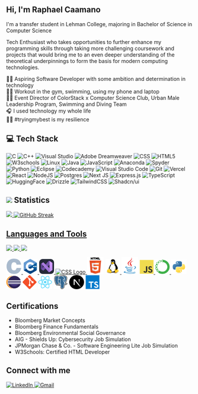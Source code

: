 ## Hi, I'm Raphael Caamano

I'm a transfer student in Lehman College, majoring in Bachelor of Science in Computer Science

Tech Enthusiast who takes opportunities to further enhance my programming skills through taking more challenging coursework and projects that would bring me to an even deeper understanding of the theoretical underpinnings to form the basis for modern computing technologies.

👨‍💻 Aspiring Software Developer with some ambition and determination in technology                                                 
        🏋️‍♂️ Workout in the gym, swimming, using my phone and laptop                                                                                                               
🏊‍♂️ Event Director of ColorStack x Computer Science Club, Urban Male Leadership Program, Swimming and Diving Team                                                
🎧 I used technology my whole life                                                                                                                                         
💪🏼 #tryingmybest is my resilience



## 💻 Tech Stack
![C](https://img.shields.io/badge/c-394aab.svg?style=for-the-badge&logo=c&logoColor=white)
![C++](https://img.shields.io/badge/c++-00599c.svg?style=for-the-badge&logo=c%2B%2B&logoColor=white)
![Visual Studio](https://img.shields.io/badge/Visual%20Studio-5C2D91.svg?style=for-the-badge&logo=visual-studio&logoColor=white)
![Adobe Dreamweaver](https://img.shields.io/badge/Adobe%20Dreamweaver-470137.svg?style=for-the-badge&logo=Adobe%20Dreamweaver&logoColor=white)
![CSS](https://img.shields.io/badge/css-264de4.svg?style=for-the-badge&logo=css&logoColor=white) 
![HTML5](https://img.shields.io/badge/html5-%23E34F26.svg?style=for-the-badge&logo=html5&logoColor=white) 
![W3schools](https://img.shields.io/badge/W3schools-04aa6d.svg?style=for-the-badge&logo=w3schools&logoColor=ffffff)
![Linux](https://img.shields.io/badge/linux-%23121011.svg?style=for-the-badge&logo=linux&logoColor=yellow)
![Java](https://img.shields.io/badge/java-%23ED8B00.svg?style=for-the-badge&logo=openjdk&logoColor=white)
![JavaScript](https://img.shields.io/badge/javascript-%23323330.svg?style=for-the-badge&logo=javascript&logoColor=%23F7DF1E)
![Anaconda](https://img.shields.io/badge/Anaconda-43b049.svg?style=for-the-badge&logo=anaconda&logoColor=white)
![Spyder](https://img.shields.io/badge/spyder-ffffff.svg?style=for-the-badge&logo=spyderide&logoColor=8c0000)
![Python](https://img.shields.io/badge/python-3670A0?style=for-the-badge&logo=python&logoColor=ffdd54) 
![Eclipse](https://img.shields.io/badge/Eclipse-2c2255.svg?style=for-the-badge&logo=Eclipse&logoColor=FE7A16)
![Codecademy](https://img.shields.io/badge/Codecademy-101630?style=for-the-badge&logo=codecademy&logoColor=FFF0E5)
![Visual Studio Code](https://img.shields.io/badge/Visual%20Studio%20Code-0078d7.svg?style=for-the-badge&logo=visual-studio-code&logoColor=white)
![Git](https://img.shields.io/badge/git-3d2d00?style=for-the-badge&logo=git&logoColor=23F05033) 
![Vercel](https://img.shields.io/badge/vercel-%23000000.svg?style=for-the-badge&logo=vercel&logoColor=white)
![React](https://img.shields.io/badge/react-%2320232a.svg?style=for-the-badge&logo=react&logoColor=%2361DAFB)
![NodeJS](https://img.shields.io/badge/node.js-81cd39?style=for-the-badge&logo=node.js&logoColor=white)
![Postgres](https://img.shields.io/badge/postgres-%23316192.svg?style=for-the-badge&logo=postgresql&logoColor=white)
![Next JS](https://img.shields.io/badge/Next-white?style=for-the-badge&logo=next.js&logoColor=black)
![Express.js](https://img.shields.io/badge/express.js-%23404d59.svg?style=for-the-badge&logo=express&logoColor=%2361DAFB)
![TypeScript](https://img.shields.io/badge/typescript-%23007ACC.svg?style=for-the-badge&logo=typescript&logoColor=white)
![HuggingFace](https://img.shields.io/badge/-HuggingFace-0b0f19?style=for-the-badge&logo=HuggingFace&logoColor=ffd21e)
![Drizzle](https://img.shields.io/badge/-Drizzle-17161b?style=for-the-badge&logo=Drizzle&logoColor=c9f850)
![TailwindCSS](https://img.shields.io/badge/tailwindcss-161d2d.svg?style=for-the-badge&logo=tailwind-css&logoColor=16becb)
![Shadcn/ui](https://img.shields.io/badge/shadcnui-%23000000.svg?style=for-the-badge&logo=shadcnui&logoColor=white)




## <img src="https://media4.giphy.com/media/MIGbtLZoVjbl0bYbAd/giphy.gif?cid=ecf05e472t2h0i8d7dcjaoau9iqtchhr899hxmpxzzgc7lyw&rid=giphy.gif" width="30"> Statistics
<p align="left">
  <a href="http://127.0.0.1/">
    <img height="160px" src="https://github-readme-stats.vercel.app/api?username=raphaelcaamano&show_icons=true&theme=holi">
    <img height="130px" src="https://github-readme-streak-stats.herokuapp.com/?user=raphaelcaamano&theme=holi-theme" alt="GitHub Streak""> 
<br>



## Languages and Tools
<img class="img" src="https://github-readme-stats.vercel.app/api/top-langs/?username=raphaelcaamano&theme=holi&layout=compact" /> <img width="36.4%" src = "https://github.com/user-attachments/assets/dad2ddd0-c748-4dd9-8409-647d793a66c3" /> <img width="22.4%" src = "https://github.com/user-attachments/assets/5739628d-d372-40da-a132-56cf0c41b64b" />


<p align="left"> <a href="https://www.cprogramming.com/" target="_blank" rel="noreferrer"> <img src="https://raw.githubusercontent.com/devicons/devicon/master/icons/c/c-original.svg" alt="c" width="41" height="41"/> </a> <a href="https://www.w3schools.com/cpp/" target="_blank" rel="noreferrer"> <img src="https://raw.githubusercontent.com/devicons/devicon/master/icons/cplusplus/cplusplus-original.svg" alt="cplusplus" width="40" height="40"/> </a> <a href="https://www.w3schools.com/css/" target="_blank" rel="noreferrer"> 
<img src = "https://github.com/tandpfun/skill-icons/raw/main/icons/VisualStudio-Dark.svg" width="40" height="40"/> 
<img src="https://upload.wikimedia.org/wikipedia/commons/d/d5/CSS3_logo_and_wordmark.svg" alt="CSS Logo" width="32" height="32"/> </a>
<img src="https://raw.githubusercontent.com/devicons/devicon/master/icons/html5/html5-original-wordmark.svg" alt="html5" width="45" height="45"/> </a> <a href="https://www.java.com" target="_blank" rel="noreferrer"> 
<img src="https://raw.githubusercontent.com/devicons/devicon/master/icons/linux/linux-original.svg" alt="linux" width="40" height="40"/> </a> 
<img src="https://raw.githubusercontent.com/devicons/devicon/master/icons/java/java-original.svg" alt="java" width="45" height="45"/> </a> <a href="https://developer.mozilla.org/en-US/docs/Web/JavaScript" target="_blank" rel="noreferrer"> 
<img src="https://raw.githubusercontent.com/devicons/devicon/master/icons/javascript/javascript-original.svg" alt="javascript" width="38" height="38"/> </a> <a href="https://www.linux.org/" target="_blank" rel="noreferrer"> <a href="https://www.python.org" target="_blank" rel="noreferrer">         
<img src="https://raw.githubusercontent.com/devicons/devicon/master/icons/anaconda/anaconda-original.svg" alt="anaconda" width="39" height="38"/> </a> 
<img src="https://raw.githubusercontent.com/devicons/devicon/master/icons/python/python-original.svg" alt="python" width="42" height="38"/> </a> 
<img src="https://raw.githubusercontent.com/devicons/devicon/master/icons/eclipse/eclipse-original.svg" alt="eclipse" width="40" height="38"/> </a> 
<img src="https://raw.githubusercontent.com/devicons/devicon/master/icons/git/git-original.svg" alt="git" width="38" height="38"/> </a> 
<img src="https://raw.githubusercontent.com/devicons/devicon/master/icons/react/react-original.svg" alt="react" width="38" height="38"/> </a> 
<img src="https://raw.githubusercontent.com/devicons/devicon/master/icons/postgresql/postgresql-original.svg" alt="postgresql" width="38" height="38"/> </a> 
<img src="https://raw.githubusercontent.com/devicons/devicon/master/icons/nextjs/nextjs-original.svg" alt="nextjs" width="40" height="38"/> </a> 
<img src="https://raw.githubusercontent.com/devicons/devicon/master/icons/typescript/typescript-original.svg" alt="typescript" width="38" height="38"/> </a>


## Certifications

- Bloomberg Market Concepts 
- Bloomberg Finance Fundamentals 
- Bloomberg Environmental Social Governance
- AIG - Shields Up: Cybersecurity Job Simulation
- JPMorgan Chase & Co. - Software Engineering Lite Job Simulation
- W3Schools: Certified HTML Developer


## Connect with me
<a href="https://www.linkedin.com/in/raphael-caamano/" target="_blank">
  <img src="https://skillicons.dev/icons?i=linkedin" alt="LinkedIn" width="40" height="40"/> </a>


<a href="mailto:caamano.raphael@gmail.com" target="_blank">
  <img src="https://skillicons.dev/icons?i=gmail" alt="Gmail" width="40" height="40"/> </a>



